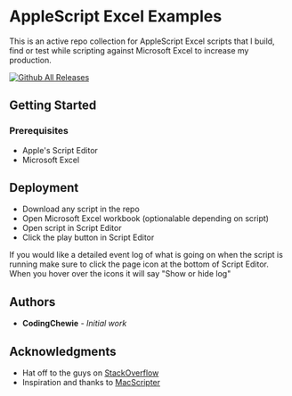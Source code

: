# AppleScript Excel Examples
This is an active repo collection for AppleScript Excel scripts that I build, find or test while scripting against Microsoft Excel to increase my production.

[![Github All Releases](https://img.shields.io/github/downloads/codingChewie/excel-applescript/total.svg)]()

## Getting Started

### Prerequisites
* Apple's Script Editor
* Microsoft Excel


## Deployment
* Download any script in the repo
* Open Microsoft Excel workbook (optionalable depending on script)
* Open script in Script Editor
* Click the play button in Script Editor

If you would like a detailed event log of what is going on when the script is running make sure to click the page icon at the bottom of Script Editor.  When you hover over the icons it will say "Show or hide log"


## Authors
* **CodingChewie** - *Initial work*


## Acknowledgments
* Hat off to the guys on [StackOverflow](https://stackoverflow.com/)
* Inspiration and thanks to [MacScripter](http://macscripter.net/)
